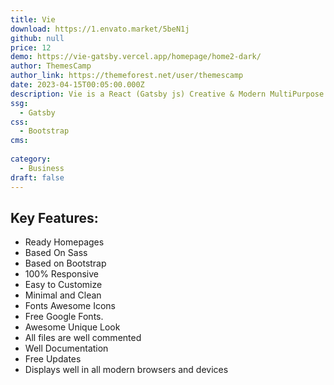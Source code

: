 ```yaml
---
title: Vie
download: https://1.envato.market/5beN1j
github: null
price: 12
demo: https://vie-gatsby.vercel.app/homepage/home2-dark/
author: ThemesCamp
author_link: https://themeforest.net/user/themescamp
date: 2023-04-15T00:05:00.000Z
description: Vie is a React (Gatsby js) Creative & Modern MultiPurpose Template that is a perfect template for creative agencies and business startups
ssg:
  - Gatsby
css:
  - Bootstrap
cms:
   
category:
  - Business
draft: false
---
```

## Key Features:

- Ready Homepages
- Based On Sass
- Based on Bootstrap
- 100% Responsive
- Easy to Customize
- Minimal and Clean
- Fonts Awesome Icons
- Free Google Fonts.
- Awesome Unique Look
- All files are well commented
- Well Documentation
- Free Updates
- Displays well in all modern browsers and devices
